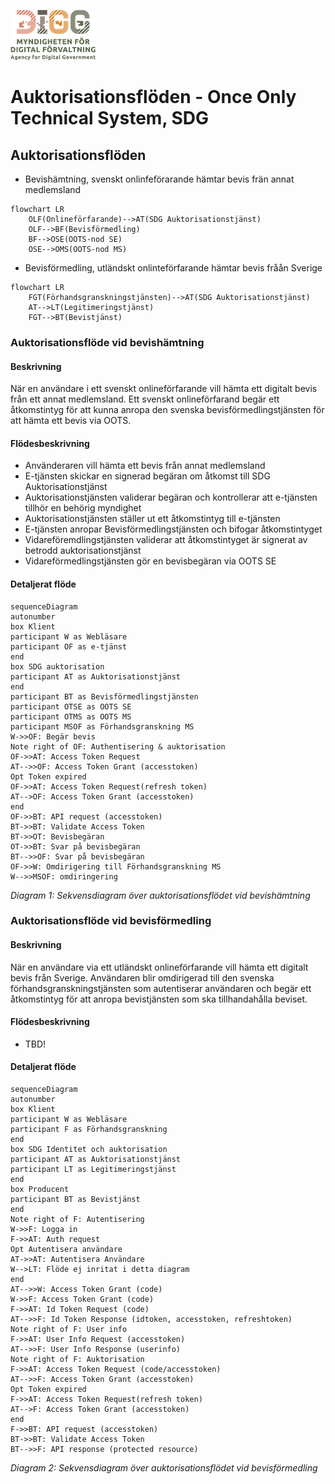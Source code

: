 ![Logo](images/digg.png)

# Auktorisationsflöden - Once Only Technical System, SDG

## Auktorisationsflöden
* Bevishämtning, svenskt onlinfeförarande hämtar bevis frän annat medlemsland
```mermaid
flowchart LR
    OLF(Onlineförfarande)-->AT(SDG Auktorisationstjänst)
    OLF-->BF(Bevisförmedling)
    BF-->OSE(OOTS-nod SE)
    OSE-->OMS(OOTS-nod MS)
```

* Bevisförmedling, utländskt onlinteförfarande hämtar bevis fråån Sverige
```mermaid
flowchart LR
    FGT(Förhandsgranskningstjänsten)-->AT(SDG Auktorisationstjänst)
    AT-->LT(Legitimeringstjänst)
    FGT-->BT(Bevistjänst)
```

### Auktorisationsflöde vid bevishämtning
#### Beskrivning

När en användare i ett svenskt onlineförfarande vill hämta ett digitalt bevis från ett annat medlemsland.
Ett svenskt onlineförfarand begär ett åtkomstintyg för att kunna anropa den svenska bevisförmedlingstjänsten för 
att hämta ett bevis via OOTS.

#### Flödesbeskrivning

* Använderaren vill hämta ett bevis från annat medlemsland
* E-tjänsten skickar en signerad begäran om åtkomst till SDG Auktorisationstjänst
* Auktorisationstjänsten validerar begäran och kontrollerar att e-tjänsten tillhör en behörig myndighet
* Auktorisationstjänsten ställer ut ett åtkomstintyg till e-tjänsten
* E-tjänsten anropar Bevisförmedlingstjänsten och bifogar åtkomstintyget
* Vidareföremdlingstjänsten validerar att åtkomstintyget är signerat av betrodd auktorisationstjänst
* Vidareförmedlingstjänsten gör en bevisbegäran via OOTS SE


#### Detaljerat flöde

```mermaid
sequenceDiagram
autonumber
box Klient
participant W as Webläsare
participant OF as e-tjänst
end
box SDG auktorisation
participant AT as Auktorisationstjänst
end
participant BT as Bevisförmedlingstjänsten 
participant OTSE as OOTS SE
participant OTMS as OOTS MS
participant MSOF as Förhandsgranskning MS
W->>OF: Begär bevis
Note right of OF: Authentisering & auktorisation
OF->>AT: Access Token Request
AT-->>OF: Access Token Grant (accesstoken)
Opt Token expired
OF->>AT: Access Token Request(refresh token)
AT-->OF: Access Token Grant (accesstoken)
end
OF->>BT: API request (accesstoken)
BT->>BT: Validate Access Token
BT->>OT: Bevisbegäran
OT->>BT: Svar på bevisbegäran
BT-->>OF: Svar på bevisbegäran
OF->>W: Omdirigering till Förhandsgranskning MS
W-->>MSOF: omdiringering
```
*Diagram 1: Sekvensdiagram över auktorisationsflödet vid bevishämtning*

### Auktorisationsflöde vid bevisförmedling

#### Beskrivning

När en användare via ett utländskt onlineförfarande vill hämta ett digitalt bevis från Sverige.
Användaren blir omdirigerad till den svenska förhandsgranskningstjänsten som autentiserar användaren och begär ett åtkomstintyg för att anropa bevistjänsten som ska tillhandahålla beviset.

#### Flödesbeskrivning
* TBD!

#### Detaljerat flöde

```mermaid
sequenceDiagram
autonumber
box Klient
participant W as Webläsare
participant F as Förhandsgranskning
end
box SDG Identitet och auktorisation
participant AT as Auktorisationstjänst
participant LT as Legitimeringstjänst
end
box Producent
participant BT as Bevistjänst
end
Note right of F: Autentisering
W->>F: Logga in
F->>AT: Auth request
Opt Autentisera användare
AT->>AT: Autentisera Användare
W-->LT: Flöde ej inritat i detta diagram
end
AT-->>W: Access Token Grant (code)
W->>F: Access Token Grant (code)
F->>AT: Id Token Request (code)
AT-->>F: Id Token Response (idtoken, accesstoken, refreshtoken)
Note right of F: User info
F->>AT: User Info Request (accesstoken)
AT-->>F: User Info Response (userinfo)
Note right of F: Auktorisation
F->>AT: Access Token Request (code/accesstoken)
AT-->>F: Access Token Grant (accesstoken)
Opt Token expired
F->>AT: Access Token Request(refresh token)
AT-->F: Access Token Grant (accesstoken)
end
F->>BT: API request (accesstoken)
BT->>BT: Validate Access Token
BT-->>F: API response (protected resource)
```
*Diagram 2: Sekvensdiagram över auktorisationsflödet vid bevisförmedling*

